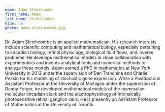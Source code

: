 ```yaml
---
name: Adam Stinchcombe
first_name: Adam
last_name: Stinchcombe
hide: no
photo: adam-stinchcombe.jpg
---
```

Dr. Adam Stinchcombe is an applied mathematician. His research interests
include scientific computing and mathematical biology, especially
pertaining to circadian biology, retinal physiology, biological fluid
flows, and inverse problems. He develops mathematical models in close
collaboration with experimentists and invents analytical tools and
numerical methods to analyze these models. Adam earned a PhD in
mathematics at New York University in 2013 under the supervision of Dan
Tranchina and Charlie Peskin for his modelling of stochastic gene
expression. While a Postdoctoral Assistant Professor at the University
of Michigan under the supervision of Danny Forger, he developed
mathematical models of the mammalian molecular circadian clock and the
electrophysiology of intrinsically photosensitive retinal ganglion
cells. He is presently an Assistant Professor of Mathematics at the
University of Toronto.
